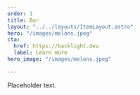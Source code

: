 ```yaml
---
order: 1
title: Bar
layout: "../../layouts/ItemLayout.astro"
hero: "/images/melons.jpeg"
cta:
  href: https://backlight.dev
  label: Learn more
hero_image: "/images/melons.jpeg"

---
```

Placeholder text.